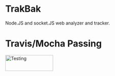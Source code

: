 # TrakBak
Node.JS and socket.JS web analyzer and tracker.


# Travis/Mocha Passing

<a href="https://travis-ci.org/Ravonus/TrakBak">
<img src="https://travis-ci.org/Ravonus/TrakBak.svg?branch=master" alt="Testing" height="50" width="150">
</a>
